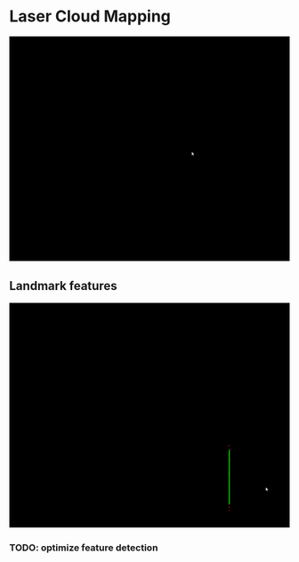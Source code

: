 # Laser Cloud Mapping
![](ezgif-7-0a5c0a4831.gif)
## Landmark features
![](ezgif-2-d40ec70f81.gif)
### TODO: optimize feature detection
